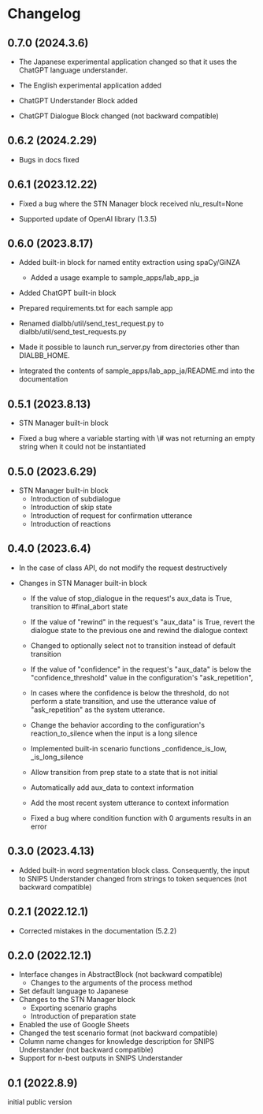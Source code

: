 # Changelog

## 0.7.0 (2024.3.6)

- The Japanese experimental application changed so that it uses the ChatGPT language understander.

- The English experimental application added

- ChatGPT Understander Block added

- ChatGPT Dialogue Block changed (not backward compatible)

## 0.6.2 (2024.2.29)

- Bugs in docs fixed

## 0.6.1 (2023.12.22)

- Fixed a bug where the STN Manager block received nlu_result=None

- Supported update of OpenAI library (1.3.5)

## 0.6.0 (2023.8.17)

- Added built-in block for named entity extraction using spaCy/GiNZA
  - Added a usage example to sample_apps/lab_app_ja

- Added ChatGPT built-in block

- Prepared requirements.txt for each sample app

- Renamed dialbb/util/send_test_request.py to dialbb/util/send_test_requests.py

- Made it possible to launch run_server.py from directories other than DIALBB_HOME.

- Integrated the contents of sample_apps/lab_app_ja/README.md into the documentation

## 0.5.1 (2023.8.13)

- STN Manager built-in block

- Fixed a bug where a variable starting with \\# was not returning an empty string when it could not be instantiated

## 0.5.0 (2023.6.29)

- STN Manager built-in block
  - Introduction of subdialogue
  - Introduction of skip state
  - Introduction of request for confirmation utterance
  - Introduction of reactions

## 0.4.0 (2023.6.4)

- In the case of class API, do not modify the request destructively

- Changes in STN Manager built-in block
  - If the value of stop_dialogue in the request's aux_data is True, transition to #final_abort state
  - If the value of "rewind" in the request's "aux_data" is True, revert the dialogue state to the previous one and rewind the dialogue context
  - Changed to optionally select not to transition instead of default transition
  - If the value of "confidence" in the request's "aux_data" is below the "confidence_threshold" value in the configuration's "ask_repetition",
  - In cases where the confidence is below the threshold, do not perform a state transition, and use the utterance value of "ask_repetition" as the system utterance.
  
  - Change the behavior according to the configuration's reaction_to_silence when the input is a long silence
  
  - Implemented built-in scenario functions _confidence_is_low, _is_long_silence
  
  - Allow transition from prep state to a state that is not initial
  
  - Automatically add aux_data to context information
  
  - Add the most recent system utterance to context information
  
  - Fixed a bug where condition function with 0 arguments results in an error
  

## 0.3.0 (2023.4.13)

- Added built-in word segmentation block class. Consequently, the input to SNIPS Understander changed from strings to token sequences (not backward compatible)

## 0.2.1 (2022.12.1)

- Corrected mistakes in the documentation (5.2.2)

## 0.2.0 (2022.12.1)

- Interface changes in AbstractBlock (not backward compatible)
  - Changes to the arguments of the process method
- Set default language to Japanese
- Changes to the STN Manager block
  - Exporting scenario graphs
  - Introduction of preparation state
- Enabled the use of Google Sheets
- Changed the test scenario format (not backward compatible)
- Column name changes for knowledge description for SNIPS Understander (not backward compatible)
- Support for n-best outputs in SNIPS Understander

## 0.1 (2022.8.9)

initial public version

